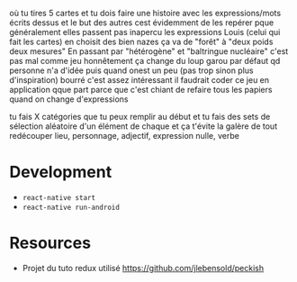 
où tu tires 5 cartes et tu dois faire une histoire avec les expressions/mots écrits dessus
et le but des autres cest évidemment de les repérer pque généralement elles passent pas inapercu les expressions Louis (celui qui fait les cartes) en choisit des bien nazes
ça va de "forêt" à "deux poids deux mesures"
En passant par "hétérogène" et "baltringue nucléaire"
c'est pas mal comme jeu honnêtement ça change du loup garou par défaut qd personne n'a d'idée
puis quand onest un peu (pas trop sinon plus d'inspiration) bourré c'est assez intéressant
il faudrait coder ce jeu en application qque part parce que c'est chiant de refaire tous les papiers quand on change d'expressions


tu fais X catégories que tu peux remplir au début et tu fais des sets de sélection aléatoire d'un élément de chaque et ça t'évite la galère de tout redécouper
lieu, personnage, adjectif, expression nulle, verbe

# Development
- `react-native start`
- `react-native run-android`

# Resources
- Projet du tuto redux utilisé https://github.com/jlebensold/peckish